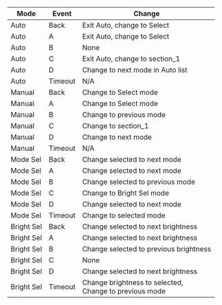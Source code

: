 | Mode       | Event   | Change                                                    |
| ---------- | ------- | --------------------------------------------------------- |
| Auto       | Back    | Exit Auto, change to Select                               |
| Auto       | A       | Exit Auto, change to Select                               |
| Auto       | B       | None                                                      |
| Auto       | C       | Exit Auto, change to section_1                            |
| Auto       | D       | Change to next mode in Auto list                          |
| Auto       | Timeout | N/A                                                       |
| Manual     | Back    | Change to Select mode                                     |
| Manual     | A       | Change to Select mode                                     |
| Manual     | B       | Change to previous mode                                   |
| Manual     | C       | Change to section_1                                       |
| Manual     | D       | Change to next mode                                       |
| Manual     | Timeout | N/A                                                       |
| Mode Sel   | Back    | Change selected to next mode                              |
| Mode Sel   | A       | Change selected to next mode                              |
| Mode Sel   | B       | Change selected to previous mode                          |
| Mode Sel   | C       | Change to Bright Sel mode                                 |
| Mode Sel   | D       | Change selected to next mode                              |
| Mode Sel   | Timeout | Change to selected mode                                   |
| Bright Sel | Back    | Change selected to next brightness                        |
| Bright Sel | A       | Change selected to next brightness                        |
| Bright Sel | B       | Change selected to previous brightness                    |
| Bright Sel | C       | None                                                      |
| Bright Sel | D       | Change selected to next brightness                        |
| Bright Sel | Timeout | Change brightness to selected,<br>Change to previous mode |